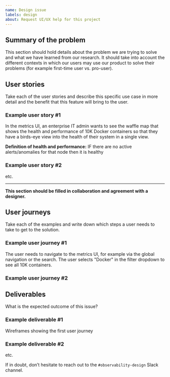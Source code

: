 ```yaml
---
name: Design issue
labels: design
about: Request UI/UX help for this project
---
```


## Summary of the problem
This section should hold details about the problem we are trying to solve and what we have learned from our research. It should take into account the different contexts in which our users may use our product to solve their problems (for example first-time user vs. pro-user).

## User stories
Take each of the user stories and describe this specific use case in more detail and the benefit that this feature will bring to the user.

### Example user story #1
In the metrics UI, an enterprise IT admin wants to see the waffle map that shows the health and performance of 10K Docker containers so that they have a birds-eye view into the health of their system in a single view.

**Definition of health and performance:**
IF there are no active alerts/anomalies for that node then it is healthy

### Example user story #2
etc.
</details>


----

**This section should be filled in collaboration and agreement with a designer.**

## User journeys
Take each of the examples and write down which steps a user needs to take to get to the solution.

### Example user journey #1
The user needs to navigate to the metrics UI, for example via the global navigation or the search.
The user selects "Docker" in the filter dropdown to see all 10K containers.

### Example user journey #2

## Deliverables
What is the expected outcome of this issue?

### Example deliverable #1
Wireframes showing the first user journey

### Example deliverable #2
etc.

If in doubt, don’t hesitate to reach out to the `#observability-design` Slack channel.
